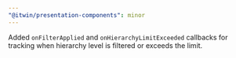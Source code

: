 ```yaml
---
"@itwin/presentation-components": minor
---
```


Added `onFilterApplied` and `onHierarchyLimitExceeded` callbacks for tracking when hierarchy level is filtered or exceeds the limit.
